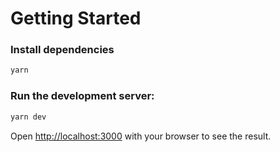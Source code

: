 
# Getting Started

### Install dependencies

```bash
yarn
```

### Run the development server:

```bash
yarn dev
```

Open [http://localhost:3000](http://localhost:3000) with your browser to see the result.
